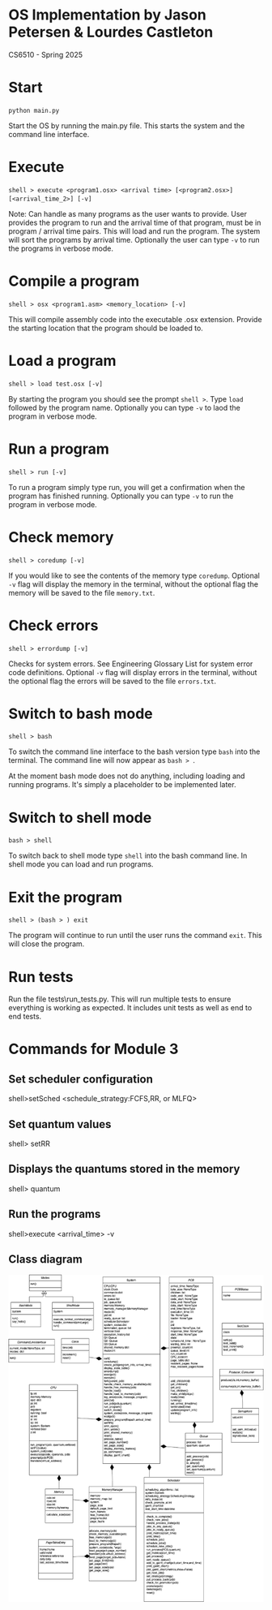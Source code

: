# OS Implementation by Jason Petersen & Lourdes Castleton

CS6510 - Spring 2025

# Start

`python main.py`

Start the OS by running the main.py file. This starts the system and the command line interface.

# Execute

`shell > execute <program1.osx> <arrival time> [<program2.osx>] [<arrival_time_2>] [-v]`

Note: Can handle as many programs as the user wants to provide.
User provides the program to run and the arrival time of that program, must be in program / arrival time pairs. This will load and run the program. The system will sort the programs by arrival time. 
Optionally the user can type `-v` to run the programs in verbose mode.

# Compile a program

`shell > osx <program1.asm> <memory_location> [-v]`

This will compile assembly code into the executable .osx extension. Provide the starting location that the program should be loaded to.
# Load a program

`shell > load test.osx [-v]`

By starting the program you should see the prompt `shell >`. Type `load` followed by the program name. Optionally you can type `-v` to laod the program in verbose mode.

# Run a program

`shell > run [-v]`

To run a program simply type run, you will get a confirmation when the program has finished running. Optionally you can type `-v` to run the program in verbose mode.

# Check memory

`shell > coredump [-v]`

If you would like to see the contents of the memory type `coredump`. Optional `-v` flag will display the memory in the terminal, without the optional flag the memory will be saved to the file `memory.txt`.

# Check errors

`shell > errordump [-v]`

Checks for system errors. See Engineering Glossary List for system error code definitions. Optional `-v` flag will display errors in the terminal, without the optional flag the errors will be saved to the file `errors.txt`.

# Switch to bash mode

`shell > bash`

To switch the command line interface to the bash version type `bash` into the terminal. The command line will now appear as `bash > `.

At the moment bash mode does not do anything, including loading and running programs. It's simply a placeholder to be implemented later.

# Switch to shell mode

`bash > shell`

To switch back to shell mode type `shell` into the bash command line. In shell mode you can load and run programs.

# Exit the program

`shell > (bash > ) exit`

The program will continue to run until the user runs the command `exit`. This will close the program.

# Run tests

Run the file tests\run_tests.py. This will run multiple tests to ensure everything is working as expected. It includes unit tests as well as end to end tests.

# Commands for Module 3

## Set scheduler configuration

shell>setSched <schedule_strategy:FCFS,RR, or MLFQ>

## Set quantum values

shell> setRR <int> <int>

## Displays the quantums stored in the memory

shell> quantum

## Run the programs

shell>execute <program> <arrival_time> -v     

## Class diagram

![Class diagram](https://github.com/JasonP670/cs6510/blob/main/M5_class_diagram3.drawio.png)
